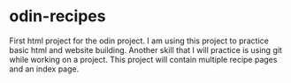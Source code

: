 # odin-recipes
First html project for the odin project.
I am using this project to practice basic html and website building.
Another skill that I will practice is using git while working on a project.
This project will contain multiple recipe pages and an index page.